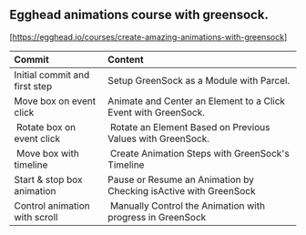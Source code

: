 ## Egghead animations course with greensock.

[https://egghead.io/courses/create-amazing-animations-with-greensock]

| Commit | Content |
| :- | :- |
| Initial commit and first step | Setup GreenSock as a Module with Parcel.
| Move box on event click | Animate and Center an Element to a Click Event with GreenSock.
| Rotate box on event click | Rotate an Element Based on Previous Values with GreenSock.
| Move box with timeline | Create Animation Steps with GreenSock's Timeline
| Start & stop box animation | Pause or Resume an Animation by Checking isActive with GreenSock
| Control animation with scroll | Manually Control the Animation with progress in GreenSock
